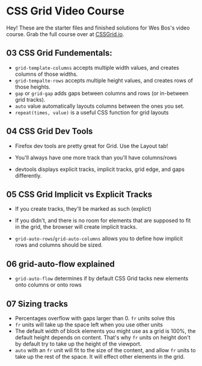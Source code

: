 # CSS Grid Video Course

Hey! These are the starter files and finished solutions for Wes Bos's video course. Grab the full course over at [CSSGrid.io](https://CSSGrid.io).

## 03 CSS Grid Fundementals:

- `grid-template-columns` accepts multiple width values, and creates columns of those widths.
- `grid-tempalte-rows` accepts multiple height values, and creates rows of those heights.
- `gap` or `grid-gap` adds gaps between columns and rows (or in-between grid tracks).
- `auto` value automatically layouts columns between the ones you set.
- `repeat(times, value)` is a useful CSS function for grid layouts

## 04 CSS Grid Dev Tools

- Firefox dev tools are pretty great for Grid. Use the Layout tab!

- You'll always have one more track than you'll have columns/rows

- devtools displays explicit tracks, implicit tracks, grid edge, and gaps differently.

## 05 CSS Grid Implicit vs Explicit Tracks

- If you create tracks, they'll be marked as such (explict)

- If you didn't, and there is no room for elements that are supposed to fit in the grid, the browser will create implicit tracks.

- `grid-auto-rows`/`grid-auto-columns` allows you to define how implicit rows and columns should be sized.

## 06 grid-auto-flow explained

- `grid-auto-flow` determines if by default CSS Grid tacks new elements onto columns or onto rows

## 07 Sizing tracks

- Percentages overflow with gaps larger than 0. `fr` units solve this
- `fr` units will take up the space left when you use other units
- The default width of block elements you might use as a grid is 100%, the default height depends on content. That's why `fr` units on height don't by default try to take up the height of the viewport.
- `auto` with an `fr` unit will fit to the size of the content, and allow `fr` units to take up the rest of the space. It will effect other elements in the grid.

